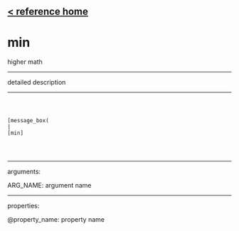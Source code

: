 [< reference home](ceammc_lib.html)
---

# min


higher math

---

detailed description
<br>


---


```



[message_box(                                 
|
[min]


            
```

---
arguments:

ARG_NAME: argument name<br>

---
properties:

@property_name: property name<br>

